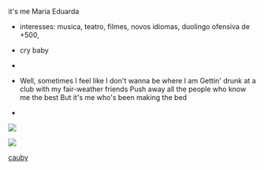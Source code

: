 it's me Maria Eduarda

-  interesses: musica, teatro, filmes, novos idiomas, duolingo ofensiva de +500, 
  
-  cry baby
  
-  
  
-  
  Well, sometimes I feel like I don't wanna be where I am
Gettin' drunk at a club with my fair-weather friends
Push away all the people who know me the best
But it's me who's been making the bed
-  

![](https://media1.tenor.com/m/wzwkN234ne0AAAAC/melanie-martinez.gif)

![](https://media1.tenor.com/m/6cDFmqhSjccAAAAd/enoughformeliv-olivia-rodrigo.gif)


[cauby](https://youtu.be/Nhx9QDuqpDM?si=8URrBleK_2BV3Umt)
